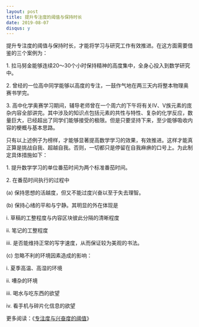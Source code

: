 ```yaml
---
layout: post
title: 提升专注度的阈值与保持时长
date: 2019-08-07
disqus: y
---
```


提升专注度的阈值与保持时长，才能将学习与研究工作有效推进。在这方面需要借鉴的三个案例为：

1\. 拉马努金能够连续20～30个小时保持精神的高度集中，全身心投入到数学研究中。

2\. 曾经的一位高中同学能够以高度的专注，一鼓作气地在两三天内将整本物理奥赛书学完。

3\. 高中化学奥赛学习期间，辅导老师曾在一个周六的下午将有关IV、V族元素的庞杂内容全部讲完。其中涉及的知识点包括元素的共性与特性、复杂的化学反应，数量巨大，已经超出了同学们能够接受的极限。但是只要坚持下来，至少能够吸收内容的梗概与基本思路。

只有以上述例子为榜样，才能够显著提高数学学习的效果，有效推进。这样才能真正算是挑战自我、超越自我。否则，一切都只是停留在自我麻痹的口号上。为此制定具体措施如下：

1\. 提升数学学习的单位番茄时间为两个标准番茄时间。

2\. 在番茄时间执行的过程中

(a) 保持思想的活越度，但又不能过度兴奋以至于失去理智。

(b) 保持心绪的平和与宁静。其明显的外在体现是

i. 草稿的工整程度与内容区块彼此分隔的清晰程度

ii. 笔记的工整程度

iii. 是否能维持正常的写字速度，从而保证较为美观的书法。

(c) 忽略不利的环境因素造成的影响：

i. 夏季高温、高湿的环境

ii. 嘈杂的环境

iii. 喝水与吃东西的欲望

iv. 看手机与碎片化信息的欲望

更多阅读：《[专注度与兴奋度的阈值](https://www.douban.com/note/716422578/)》
